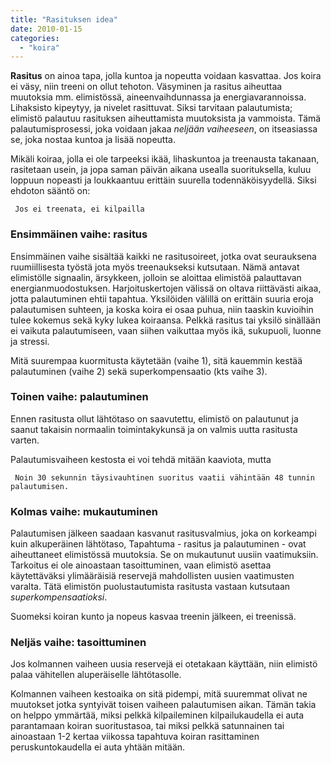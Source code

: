 ```yaml
---
title: "Rasituksen idea"
date: 2010-01-15
categories: 
  - "koira"
---
```


**Rasitus** on ainoa tapa, jolla kuntoa ja nopeutta voidaan kasvattaa. Jos koira ei väsy, niin treeni on ollut tehoton. Väsyminen ja rasitus aiheuttaa muutoksia mm. elimistössä, aineenvaihdunnassa ja energiavarannoissa. Lihaksisto kipeytyy, ja nivelet rasittuvat. Siksi tarvitaan palautumista; elimistö palautuu rasituksen aiheuttamista muutoksista ja vammoista. Tämä palautumisprosessi, joka voidaan jakaa _neljään vaiheeseen_, on itseasiassa se, joka nostaa kuntoa ja lisää nopeutta.

<!--more-->

Mikäli koiraa, jolla ei ole tarpeeksi ikää, lihaskuntoa ja treenausta takanaan, rasitetaan usein, ja jopa saman päivän aikana usealla suorituksella, kuluu loppuun nopeasti ja loukkaantuu erittäin suurella todennäköisyydellä. Siksi ehdoton sääntö on:

```
 Jos ei treenata, ei kilpailla

```

### Ensimmäinen vaihe: rasitus

Ensimmäinen vaihe sisältää kaikki ne rasitusoireet, jotka ovat seurauksena ruumiillisesta työstä jota myös treenaukseksi kutsutaan. Nämä antavat elimistölle signaalin, ärsykkeen, jolloin se aloittaa elimistöä palauttavan energianmuodostuksen. Harjoituskertojen välissä on oltava riittävästi aikaa, jotta palautuminen ehtii tapahtua. Yksilöiden välillä on erittäin suuria eroja palautumisen suhteen, ja koska koira ei osaa puhua, niin taaskin kuvioihin tulee kokemus sekä kyky lukea koiraansa. Pelkkä rasitus tai yksilö sinällään ei vaikuta palautumiseen, vaan siihen vaikuttaa myös ikä, sukupuoli, luonne ja stressi.

Mitä suurempaa kuormitusta käytetään (vaihe 1), sitä kauemmin kestää palautuminen (vaihe 2) sekä superkompensaatio (kts vaihe 3).

### Toinen vaihe: palautuminen

Ennen rasitusta ollut lähtötaso on saavutettu, elimistö on palautunut ja saanut takaisin normaalin toimintakykunsä ja on valmis uutta rasitusta varten.

Palautumisvaiheen kestosta ei voi tehdä mitään kaaviota, mutta

```
 Noin 30 sekunnin täysivauhtinen suoritus vaatii vähintään 48 tunnin palautumisen.

```

### Kolmas vaihe: mukautuminen

Palautumisen jälkeen saadaan kasvanut rasitusvalmius, joka on korkeampi kuin alkuperäinen lähtötaso, Tapahtuma - rasitus ja palautuminen - ovat aiheuttaneet elimistössä muutoksia. Se on mukautunut uusiin vaatimuksiin. Tarkoitus ei ole ainoastaan tasoittuminen, vaan elimistö asettaa käytettäväksi ylimääräisiä reservejä mahdollisten uusien vaatimusten varalta. Tätä elimistön puolustautumista rasitusta vastaan kutsutaan _superkompensaatioksi_.

Suomeksi koiran kunto ja nopeus kasvaa treenin jälkeen, ei treenissä.

### Neljäs vaihe: tasoittuminen

Jos kolmannen vaiheen uusia reservejä ei otetakaan käyttään, niin elimistö palaa vähitellen aluperäiselle lähtötasolle.

Kolmannen vaiheen kestoaika on sitä pidempi, mitä suuremmat olivat ne muutokset jotka syntyivät toisen vaiheen palautumisen aikan. Tämän takia on helppo ymmärtää, miksi pelkkä kilpaileminen kilpailukaudella ei auta parantamaan koiran suoritustasoa, tai miksi pelkkä satunnainen tai ainoastaan 1-2 kertaa viikossa tapahtuva koiran rasittaminen peruskuntokaudella ei auta yhtään mitään.
